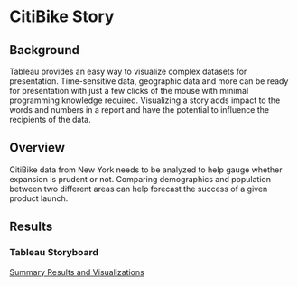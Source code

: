 # CitiBike Story

## Background
Tableau provides an easy way to visualize complex datasets for presentation. Time-sensitive data, geographic data and more can be ready for presentation with just a few clicks of the mouse with minimal programming knowledge required. Visualizing a story adds impact to the words and numbers in a report and have the potential to influence the recipients of the data.

## Overview
CitiBike data from New York needs to be analyzed to help gauge whether expansion is prudent or not. Comparing demographics and population between two different areas can help forecast the success of a given product launch.

## Results

### Tableau Storyboard
[Summary Results and Visualizations](https://public.tableau.com/app/profile/matthew.moore2896/viz/Challenge_14_Story/TheCitiBikeStory)